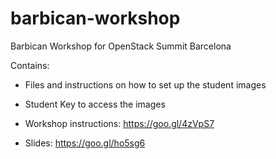 # barbican-workshop
Barbican Workshop for OpenStack Summit Barcelona

Contains:
* Files and instructions on how to set up the student images

* Student Key to access the images

* Workshop instructions:
     https://goo.gl/4zVpS7

* Slides:
     https://goo.gl/ho5sg6
